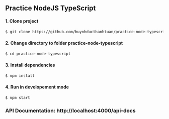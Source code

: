 ## Practice NodeJS TypeScript

#### 1. Clone project

```bash
$ git clone https://github.com/huynhducthanhtuan/practice-node-typescript.git
```

#### 2. Change directory to folder practice-node-typescript

```bash
$ cd practice-node-typescript
```

#### 3. Install dependencies

```bash
$ npm install
```

#### 4. Run in developement mode

```bash
$ npm start
```

### API Documentation: http://localhost:4000/api-docs
